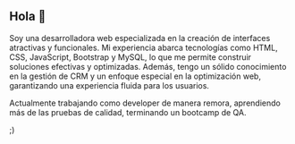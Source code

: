 ## Hola 👋
Soy una desarrolladora web especializada en la creación de interfaces atractivas y funcionales. Mi experiencia abarca tecnologías como HTML, CSS, JavaScript, Bootstrap y MySQL, lo que me permite construir soluciones efectivas y optimizadas. Además, tengo un sólido conocimiento en la gestión de CRM y un enfoque especial en la optimización web, garantizando una experiencia fluida para los usuarios.

Actualmente trabajando como developer de manera remora, aprendiendo más de las pruebas de calidad, terminando un bootcamp de QA.

;)

<!--
**Mermib/mermib** is a ✨ _special_ ✨ repository because its `README.md` (this file) appears on your GitHub profile.

Here are some ideas to get you started:

- 🔭 I’m currently working on ...
- 🌱 I’m currently learning ...
- 👯 I’m looking to collaborate on ...
- 🤔 I’m looking for help with ...
- 💬 Ask me about ...
- 📫 How to reach me: ...
- 😄 Pronouns: ...
- ⚡ Fun fact: ...
-->
